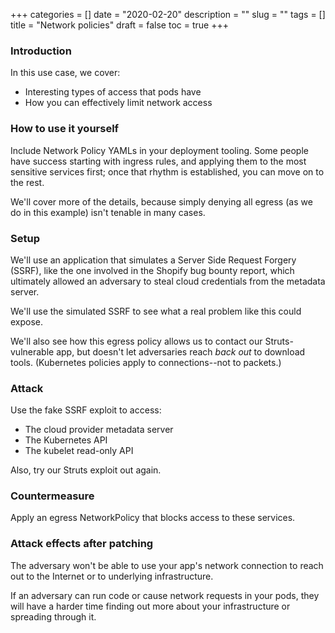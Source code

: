 +++
categories = []
date = "2020-02-20"
description = ""
slug = ""
tags = []
title = "Network policies"
draft = false
toc = true
+++

### Introduction
In this use case, we cover:
 - Interesting types of access that pods have
 - How you can effectively limit network access

### How to use it yourself
Include Network Policy YAMLs in your deployment tooling.
Some people have success starting with ingress rules, and
applying them to the most sensitive services first; once
that rhythm is established, you can move on to the rest.

We'll cover more of the details, because simply denying
all egress (as we do in this example) isn't tenable in
many cases.

### Setup
We'll use an application that simulates a Server Side
Request Forgery (SSRF), like the one involved in the Shopify
bug bounty report, which ultimately allowed an adversary to
steal cloud credentials from the metadata server.

We'll use the simulated SSRF to see what a real problem
like this could expose.

We'll also see how this egress policy allows us to contact
our Struts-vulnerable app, but doesn't let adversaries
reach *back out* to download tools. (Kubernetes policies
apply to connections--not to packets.)

### Attack
Use the fake SSRF exploit to access:
 - The cloud provider metadata server
 - The Kubernetes API
 - The kubelet read-only API

Also, try our Struts exploit out again.

### Countermeasure
Apply an egress NetworkPolicy that blocks access to these services.

### Attack effects after patching
The adversary won't be able to use your app's network connection
to reach out to the Internet or to underlying infrastructure.

If an adversary can run code or cause network requests in your
pods, they will have a harder time finding out more about your
infrastructure or spreading through it.
